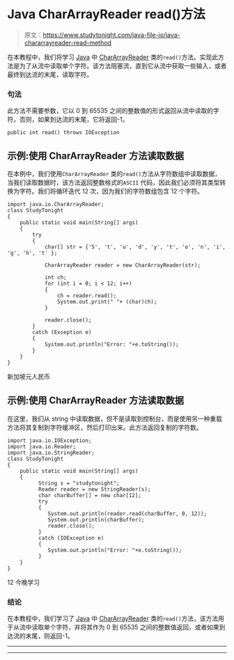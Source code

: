 # Java CharArrayReader read()方法

> 原文：<https://www.studytonight.com/java-file-io/java-chararrayreader-read-method>

在本教程中，我们将学习 [Java](https://www.studytonight.com/java/) 中 [CharArrayReader](https://www.studytonight.com/java-file-io/java-chararrayreader-class) 类的`read()`方法。实现此方法是为了从流中读取单个字符。该方法阻塞流，直到它从流中获取一些输入，或者最终到达流的末尾，读取字符。

### 句法

此方法不需要参数，它以 0 到 65535 之间的整数值的形式返回从流中读取的字符，否则，如果到达流的末尾，它将返回-1。

```
public int read() throws IOException 
```

## 示例:使用 CharArrayReader 方法读取数据

在本例中，我们使用`CharArrayReader` 类的`read()`方法从字符数组中读取数据，当我们读取数据时，该方法返回整数格式的`ASCII` 代码，因此我们必须将其类型转换为字符。我们将循环迭代 12 次，因为我们的字符数组包含 12 个字符。

```
import java.io.CharArrayReader;
class StudyTonight
{
	public static void main(String[] args)  
	{ 
		try 
		{ 
			char[] str = {'S', 't', 'u', 'd', 'y', 't', 'o', 'n', 'i', 'g', 'h', 't' }; 

			CharArrayReader reader = new CharArrayReader(str); 

			int ch; 
			for (int i = 0; i < 12; i++) 
			{ 
				ch = reader.read(); 
				System.out.print(" "+ (char)ch); 
			} 

			reader.close(); 
		} 
		catch (Exception e)
		{ 
			System.out.println("Error: "+e.toString()); 
		} 
	} 
}
```

新加坡元人民币

## 示例:使用 CharArrayReader 方法读取数据

在这里，我们从 string 中读取数据，但不是读取到控制台，而是使用另一种重载方法将其复制到字符缓冲区，然后打印出来。此方法返回复制的字符数。

```
import java.io.IOException;
import java.io.Reader;
import java.io.StringReader;
class StudyTonight
{
	public static void main(String[] args)  
	{ 
		  String s = "studytonight";  
	      Reader reader = new StringReader(s);  
	      char charBuffer[] = new char[12];  
	      try 
	      {  
	         System.out.println(reader.read(charBuffer, 0, 12));  
	         System.out.println(charBuffer);  
	         reader.close();  
	      } 
	      catch (IOException e)
	      {  
	         System.out.println("Error: "+e.toString());
	      }  
	} 
} 
```

12
今晚学习

### 结论

在本教程中，我们学习了 [Java](https://www.studytonight.com/java/) 中 [CharArrayReader](https://www.studytonight.com/java-file-io/java-chararrayreader-class) 类的`read()`方法，该方法用于从流中读取单个字符，并将其作为 0 到 65535 之间的整数值返回，或者如果到达流的末尾，则返回-1。

* * *

* * *